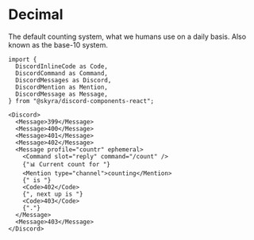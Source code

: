 # Decimal

The default counting system, what we humans use on a daily basis. Also known as the base-10 system.

```mdx-code-block
import {
  DiscordInlineCode as Code,
  DiscordCommand as Command,
  DiscordMessages as Discord,
  DiscordMention as Mention,
  DiscordMessage as Message,
} from "@skyra/discord-components-react";

<Discord>
  <Message>399</Message>
  <Message>400</Message>
  <Message>401</Message>
  <Message>402</Message>
  <Message profile="countr" ephemeral>
    <Command slot="reply" command="/count" />
    {"📊 Current count for "}
    <Mention type="channel">counting</Mention>
    {" is "}
    <Code>402</Code>
    {", next up is "}
    <Code>403</Code>
    {"."}
  </Message>
  <Message>403</Message>
</Discord>
```
